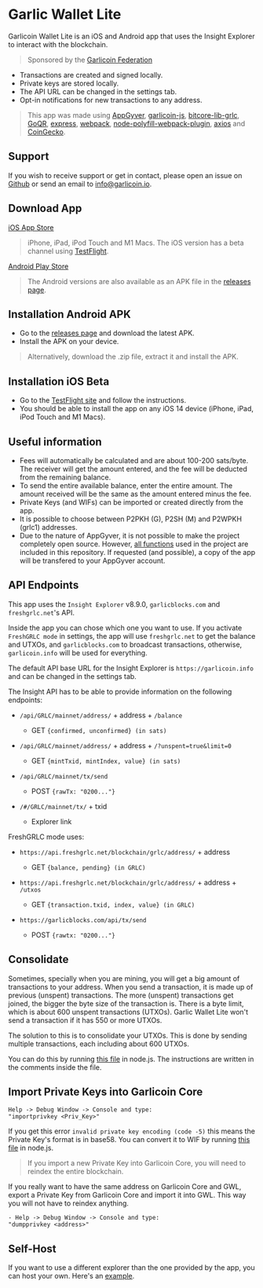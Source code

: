 # Garlic Wallet Lite
Garlicoin Wallet Lite is an iOS and Android app that uses the Insight Explorer to interact with the blockchain.
> Sponsored by the [Garlicoin Federation](https://garlicoin.io/garlicoin-federation/)

- Transactions are created and signed locally.
- Private keys are stored locally.
- The API URL can be changed in the settings tab.
- Opt-in notifications for new transactions to any address.

> This app was made using [AppGyver](https://www.appgyver.com/), [garlicoin-js](https://github.com/MaxPuig/garlicoinjs-lib), [bitcore-lib-grlc](https://github.com/MaxPuig/bitcore-lib-grlc), [GoQR](https://goqr.me/api/), [express](https://expressjs.com/), [webpack](https://webpack.js.org/), [node-polyfill-webpack-plugin](https://github.com/Richienb/node-polyfill-webpack-plugin), [axios](https://github.com/axios/axios) and [CoinGecko](https://www.coingecko.com/api).

## Support
If you wish to receive support or get in contact, please open an issue on [Github](https://github.com/MaxPuig/garlic-wallet-lite/issues/new) or send an email to info@garlicoin.io.

## Download App
[iOS App Store](https://apps.apple.com/app/garlic-wallet-lite/id1614741682)
> iPhone, iPad, iPod Touch and M1 Macs. The iOS version has a beta channel using [TestFlight](https://testflight.apple.com/join/LPI0nwol).

[Android Play Store](https://play.google.com/store/apps/details?id=com.garlicwalletlite.app)
> The Android versions are also available as an APK file in the [releases page](https://github.com/MaxPuig/garlic-wallet-lite/releases).

## Installation Android APK
- Go to the [releases page](https://github.com/MaxPuig/garlic-wallet-lite/releases) and download the latest APK.
- Install the APK on your device.
> Alternatively, download the .zip file, extract it and install the APK.

## Installation iOS Beta
- Go to the [TestFlight site](https://testflight.apple.com/join/LPI0nwol) and follow the instructions.
- You should be able to install the app on any iOS 14 device (iPhone, iPad, iPod Touch and M1 Macs).

## Useful information
- Fees will automatically be calculated and are about 100-200 sats/byte. The receiver will get the amount entered, and the fee will be deducted from the remaining balance.
- To send the entire available balance, enter the entire amount. The amount received will be the same as the amount entered minus the fee.
- Private Keys (and WIFs) can be imported or created directly from the app.
- It is possible to choose between P2PKH (G), P2SH (M) and P2WPKH (grlc1) addresses.
- Due to the nature of AppGyver, it is not possible to make the project completely open source. However, [all functions](./garlic_wallet_lite.js) used in the project are included in this repository. If requested (and possible), a copy of the app will be transfered to your AppGyver account.

## API Endpoints

This app uses the `Insight Explorer` v8.9.0, `garlicblocks.com` and `freshgrlc.net`'s API. 

Inside the app you can chose which one you want to use. If you activate `FreshGRLC mode` in settings, the app will use `freshgrlc.net` to get the balance and UTXOs, and `garlicblocks.com` to broadcast transactions, otherwise, `garlicoin.info` will be used for everything.

The default API base URL for the Insight Explorer is `https://garlicoin.info` and can be changed in the settings tab.

The Insight API has to be able to provide information on the following endpoints: 

- `/api/GRLC/mainnet/address/` + address + `/balance`
    - GET `{confirmed, unconfirmed} (in sats)`

- `/api/GRLC/mainnet/address/` + address + `/?unspent=true&limit=0`
    - GET `{mintTxid, mintIndex, value} (in sats)`

- `/api/GRLC/mainnet/tx/send`
    - POST `{rawTx: "0200..."}`

- `/#/GRLC/mainnet/tx/` + txid
    - Explorer link

FreshGRLC mode uses:
- `https://api.freshgrlc.net/blockchain/grlc/address/` + address
    - GET `{balance, pending} (in GRLC)`

- `https://api.freshgrlc.net/blockchain/grlc/address/` + address + `/utxos`
    - GET `{transaction.txid, index, value} (in GRLC)`

- `https://garlicblocks.com/api/tx/send`
    - POST `{rawtx: "0200..."}`

## Consolidate
Sometimes, specially when you are mining, you will get a big amount of transactions to your address. When you send a transaction, it is made up of previous (unspent) transactions. The more (unspent) transactions get joined, the bigger the byte size of the transaction is. There is a byte limit, which is about 600 unspent transactions (UTXOs). Garlic Wallet Lite won't send a transaction if it has 550 or more UTXOs. 

The solution to this is to consolidate your UTXOs. This is done by sending multiple transactions, each including about 600 UTXOs.

You can do this by running [this file](./consolidate.js) in node.js. The instructions are written in the comments inside the file.

## Import Private Keys into Garlicoin Core
```
Help -> Debug Window -> Console and type:
"importprivkey <Priv_Key>"
```

If you get this error `invalid private key encoding (code -5)` this means the Private Key's format is in base58. You can convert it to WIF by running [this file](./import_privkey_core.js) in node.js. 

> If you import a new Private Key into Garlicoin Core, you will need to reindex the entire blockchain.

If you really want to have the same address on Garlicoin Core and GWL, export a Private Key from Garlicoin Core and import it into GWL. This way you will not have to reindex anything.

```
- Help -> Debug Window -> Console and type: 
"dumpprivkey <address>"
```

## Self-Host
If you want to use a different explorer than the one provided by the app, you can host your own. Here's an [example](./self_host.js).
